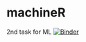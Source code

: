 # machineR
2nd task for ML
[![Binder](https://mybinder.org/badge_logo.svg)](https://mybinder.org/v2/gh/mksuha/machineR.git/HEAD)
